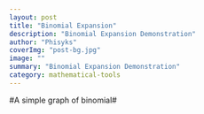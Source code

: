 ```yaml
---
layout: post
title: "Binomial Expansion"
description: "Binomial Expansion Demonstration"
author: "Phisyks"
coverImg: "post-bg.jpg"
image: ""
summary: "Binomial Expansion Demonstration"
category: mathematical-tools 
---
```


#A simple graph of binomial#

<script type="text/javascript" src="http://www.wolfram.com/cdf-player/plugin/v2.1/cdfplugin.js"></script>
<script type="text/javascript">
var cdf = new cdfplugin();
cdf.setDefaultContent('<a href="http://www.wolfram.com/cdf-player/"><img  src="Binomial graph.png"></a>');
cdf.embed('Binomial graph.cdf', 364, 233);
</script>



